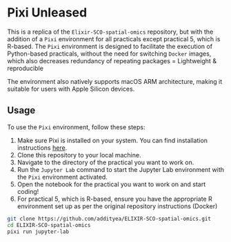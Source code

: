 # Pixi Unleased

This is a replica of the `Elixir-SCO-spatial-omics` repository, but with the addition of a `Pixi` environment for all practicals except practical 5, which is R-based.
The `Pixi` environment is designed to facilitate the execution of Python-based practicals, without the need for switching `Docker` images, which also decreases redundancy of repeating packages = Lightweight & reproducible

The environment also natively supports macOS ARM architecture, making it suitable for users with Apple Silicon devices.

## Usage

To use the `Pixi` environment, follow these steps:
1. Make sure Pixi is installed on your system. You can find installation instructions [here](https://pixi.bio/docs/installation).
2. Clone this repository to your local machine.
3. Navigate to the directory of the practical you want to work on.
4. Run the `Jupyter Lab` command to start the Jupyter Lab environment with the `Pixi` environment activated.
5. Open the notebook for the practical you want to work on and start coding!
6. For practical 5, which is R-based, ensure you have the appropriate R environment set up as per the original repository instructions (Docker)

```bash
git clone https://github.com/addityea/ELIXIR-SCO-spatial-omics.git
cd ELIXIR-SCO-spatial-omics
pixi run jupyter-lab
```

